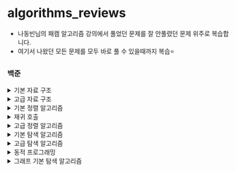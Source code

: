 # algorithms_reviews
- 나동빈님의 패캠 알고리즘 강의에서 풀었던 문제를 잘 안풀렸던 문제 위주로 복습합니다.
- 여기서 나왔던 모든 문제를 모두 바로 풀 수 있을때까지 복습⭐️

### 백준
<details>
  <summary>기본 자료 구조</summary>
  
  - [블랙잭](https://github.com/HyunlangBan/algorithms_reviews/blob/master/%EB%B0%B1%EC%A4%80_2798_%EB%B8%94%EB%9E%99%EC%9E%AD.md): ⭕️
  - [스택수열](https://github.com/HyunlangBan/algorithms_reviews/blob/master/%EB%B0%B1%EC%A4%80_1874_%EC%8A%A4%ED%83%9D%EC%88%98%EC%97%B4.md): ❌ 
  - [프린터큐](https://github.com/HyunlangBan/algorithms_reviews/blob/master/%EB%B0%B1%EC%A4%80_1966_%ED%94%84%EB%A6%B0%ED%84%B0%ED%81%90.md): ⭕️ 
  - [키로거](https://github.com/HyunlangBan/algorithms_reviews/blob/master/%EB%B0%B1%EC%A4%80_5397_%ED%82%A4%EB%A1%9C%EA%B1%B0.md): ⭕️ 
</details>
<details>
  <summary>고급 자료 구조</summary>
  
  - [친구 네트워크](https://github.com/HyunlangBan/algorithms_reviews/blob/master/%EB%B0%B1%EC%A4%80_4195_%EC%B9%9C%EA%B5%AC%EB%84%A4%ED%8A%B8%EC%9B%8C%ED%81%AC.md): ❌
</details>
<details>
  <summary>기본 정렬 알고리즘</summary>
  
  - [나이순 정렬](https://github.com/HyunlangBan/algorithms_reviews/blob/master/%EB%B0%B1%EC%A4%80_10814_%EB%82%98%EC%9D%B4%EC%88%9C%EC%A0%95%EB%A0%AC.md): ⭕️
  - 좌표 정렬하기
  - 수 정렬하기3
</details>
<details>
  <summary>재귀 호출</summary>
  
  - [피보나치수](https://github.com/HyunlangBan/algorithms_reviews/blob/master/%EB%B0%B1%EC%A4%80_2747_%ED%94%BC%EB%B3%B4%EB%82%98%EC%B9%98%EC%88%98.md): ❌
  - [Z](https://github.com/HyunlangBan/algorithms_reviews/blob/master/%EB%B0%B1%EC%A4%80_1074_Z.md): ❌
  - [0만들기](https://github.com/HyunlangBan/algorithms_reviews/blob/master/%EB%B0%B1%EC%A4%80_7490_0%EB%A7%8C%EB%93%A4%EA%B8%B0.md): 🔼
</details>
<details>
  <summary>고급 정렬 알고리즘</summary>
  
  - [수정렬하기2(MergeSort)](https://github.com/HyunlangBan/algorithms_reviews/blob/master/%EB%B0%B1%EC%A4%80_2751_%EC%88%98%EC%A0%95%EB%A0%AC%ED%95%98%EA%B8%B02.md): ❌
</details>
<details>
  <summary>기본 탐색 알고리즘</summary>
  
  - [베스트셀러](https://github.com/HyunlangBan/algorithms_reviews/blob/master/%EB%B0%B1%EC%A4%80_1302_%EB%B2%A0%EC%8A%A4%ED%8A%B8%EC%85%80%EB%9F%AC.md): ⭕️
  - 트로피진열
  - [성지키기](https://github.com/HyunlangBan/algorithms_reviews/blob/master/%EB%B0%B1%EC%A4%80_1236_%EC%84%B1%EC%A7%80%ED%82%A4%EA%B8%B0.md): ⭕️
  - [공유기설치](https://github.com/HyunlangBan/algorithms_reviews/blob/master/%EB%B0%B1%EC%A4%80_2110_%EA%B3%B5%EC%9C%A0%EA%B8%B0%EC%84%A4%EC%B9%98.md): 🔼
  - [중량제한](https://github.com/HyunlangBan/algorithms_reviews/blob/master/%EB%B0%B1%EC%A4%80_1939_%EC%A4%91%EB%9F%89%EC%A0%9C%ED%95%9C.md): ❌
</details>
<details>
  <summary>고급 탐색 알고리즘</summary>
  
  - [트리순회](https://github.com/HyunlangBan/algorithms_reviews/blob/master/%EB%B0%B1%EC%A4%80_1991_%ED%8A%B8%EB%A6%AC%EC%88%9C%ED%9A%8C.md): ⭕️
  - [트리의높이와너비](https://github.com/HyunlangBan/algorithms_reviews/blob/master/%EB%B0%B1%EC%A4%80_2250_%ED%8A%B8%EB%A6%AC%EC%9D%98%EB%86%92%EC%9D%B4%EC%99%80%EB%84%88%EB%B9%84.md): ❌
  - [최소힙](https://github.com/HyunlangBan/algorithms_reviews/blob/master/%EB%B0%B1%EC%A4%80_1927_%EC%B5%9C%EC%86%8C%ED%9E%99.md): ⭕️
  - [카드정렬하기](https://github.com/HyunlangBan/algorithms_reviews/blob/master/%EB%B0%B1%EC%A4%80_1715_%EC%B9%B4%EB%93%9C%EC%A0%95%EB%A0%AC%ED%95%98%EA%B8%B0.md): ⭕️
  - [문제집](https://github.com/HyunlangBan/algorithms_reviews/blob/master/%EB%B0%B1%EC%A4%80_1766_%EB%AC%B8%EC%A0%9C%EC%A7%91.md): ❌
</details>
<details>
  <summary>동적 프로그래밍</summary>
  
  - [01타일](https://github.com/HyunlangBan/algorithms_reviews/blob/master/%EB%B0%B1%EC%A4%80_1904_01%ED%83%80%EC%9D%BC.md): ⭕️
  - [평범한배낭](https://github.com/HyunlangBan/algorithms_reviews/blob/master/%EB%B0%B1%EC%A4%80_12865_%ED%8F%89%EB%B2%94%ED%95%9C%EB%B0%B0%EB%82%AD.md): ❌
  - [가장긴증가하는부분수열](https://github.com/HyunlangBan/algorithms_reviews/blob/master/%EB%B0%B1%EC%A4%80_11053_%EA%B0%80%EC%9E%A5%EA%B8%B4%EC%A6%9D%EA%B0%80%ED%95%98%EB%8A%94%EB%B6%80%EB%B6%84%EC%88%98%EC%97%B4.md): ❌
</details>
<details>
  <summary>그래프 기본 탐색 알고리즘</summary>
  
  - [DFS와 BFS](https://github.com/HyunlangBan/algorithms_reviews/blob/master/%EB%B0%B1%EC%A4%80_1260_DFS%EC%99%80BFS.md): ⭕️
  - [숨바꼭질](https://github.com/HyunlangBan/algorithms_reviews/blob/master/%EB%B0%B1%EC%A4%80_1697_%EC%88%A8%EB%B0%94%EA%BC%AD%EC%A7%88.md): ❌
  - [바이러스](https://github.com/HyunlangBan/algorithms_reviews/blob/master/%EB%B0%B1%EC%A4%80_2606_%EB%B0%94%EC%9D%B4%EB%9F%AC%EC%8A%A4.md): ⭕️

</details>
